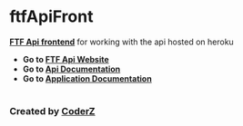# ftfApiFront

[**FTF Api frontend**](https://ftf-front.herokuapp.com) for working with the api hosted on heroku  

-   **Go to [**FTF Api Website**](https://ftf-front.herokuapp.com)**
-   **Go to [**Api Documentation**](https://github.com/1c0d3rZ/ftfApiFront/tree/main/api-server#readme)**
-   **Go to [**Application Documentation**](https://github.com/1c0d3rZ/ftfApiFront/tree/main/client#readme)**


#

###  Created by [CoderZ](https://github.com/1c0d3rZ)
